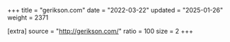+++
title = "gerikson.com"
date = "2022-03-22"
updated = "2025-01-26"
weight = 2371

[extra]
source = "http://gerikson.com/"
ratio = 100
size = 2
+++
